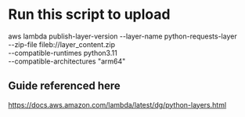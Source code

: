 # Run this script to upload
aws lambda publish-layer-version --layer-name python-requests-layer \
    --zip-file fileb://layer_content.zip \
    --compatible-runtimes python3.11 \
    --compatible-architectures "arm64"

## Guide referenced here
https://docs.aws.amazon.com/lambda/latest/dg/python-layers.html